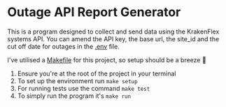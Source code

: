 # Outage API Report Generator

This is a program designed to collect and send data using the KrakenFlex systems API. You can amend the API key, the base url, the site_id and the cut off date for outages in the [.env](.env) file.

I've utilised a [Makefile](Makefile) for this project, so setup should be a breeze 🥳

1. Ensure you're at the root of the project in your terminal
2. To set up the environment run `make setup`
3. For running tests use the command `make test`
4. To simply run the program it's `make run`
